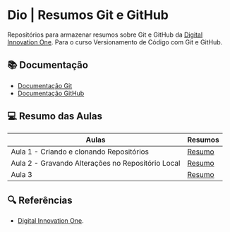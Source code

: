 ﻿
# Dio | Resumos Git e GitHub

Repositórios para armazenar resumos sobre Git e GitHub da [Digital Innovation One](https://www.dio.me).
Para o curso Versionamento de Código com Git e GitHub.

## 📚 Documentação
- [Documentação Git](https://git-scm.com/doc)
- [Documentação GitHub](https://docs.github.com)

## 💻 Resumo das Aulas
| Aulas | Resumos |
|-------| --------|
| Aula 1 - Criando e clonando Repositórios | [Resumo]()|
| Aula 2 - Gravando Alterações no Repositório Local | [Resumo](resumos/aula-02.md) |
| Aula 3 | [Resumo]() |



## 🔍 Referências
- [Digital Innovation One](https://web.dio.me/course/versionamento-de-codigo-com-git-e-github/learning/3f9f2336-6fd5-44cb-ba39-d1a4f6448023?back=/track/coding-future-banco-pan-desenvolvimento-frontend-com-angular&tab=undefined&moduleId=undefined).
